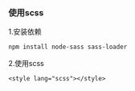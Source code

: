 ### 使用scss

1.安装依赖

```bash
npm install node-sass sass-loader
```

2.使用scss

```vue
<style lang="scss"></style>
```

